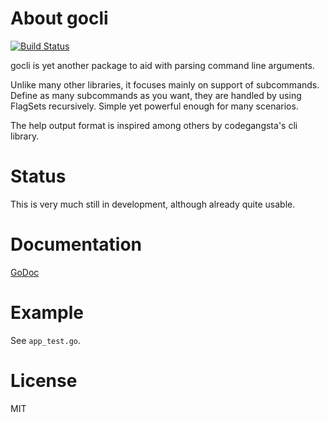 # About gocli

[![Build
Status](https://drone.io/github.com/tchap/gocli/status.png)](https://drone.io/github.com/tchap/gocli/latest)

gocli is yet another package to aid with parsing command line arguments.

Unlike many other libraries, it focuses mainly on support of subcommands.
Define as many subcommands as you want, they are handled by using FlagSets
recursively. Simple yet powerful enough for many scenarios.

The help output format is inspired among others by codegangsta's cli library.

# Status

This is very much still in development, although already quite usable.

# Documentation

[GoDoc](http://godoc.org/github.com/tchap/gocli)

# Example

See `app_test.go`.

# License

MIT
